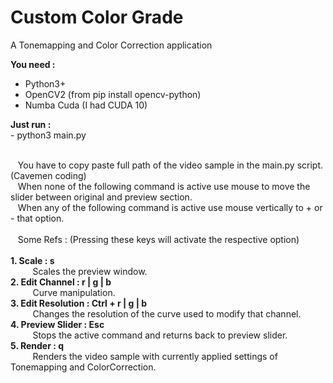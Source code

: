 # Custom Color Grade
A Tonemapping and Color Correction application

<b>You need :</b>
<ul>
  <li>Python3+</li>
  <li>OpenCV2 (from pip install opencv-python)</li>
  <li>Numba Cuda (I had CUDA 10)</li>  
</ul>

<b>Just run : <br></b>
\- python3 main.py

<br>
&nbsp&nbsp You have to copy paste full path of the video sample in the main.py script. (Cavemen coding) <br>
&nbsp&nbsp When none of the following command is active use mouse to move the slider between original and preview section.<br>
&nbsp&nbsp When any of the following command is active use mouse vertically to + or - that option.<br>
<br>
&nbsp&nbsp Some Refs : (Pressing these keys will activate the respective option)<br><br>
<b>1. Scale : s</b><br>
&nbsp&nbsp&nbsp&nbsp&nbsp&nbsp&nbsp&nbsp   Scales the preview window.<br>
<b>2. Edit Channel : r | g | b</b><br>
&nbsp&nbsp&nbsp&nbsp&nbsp&nbsp&nbsp&nbsp   Curve manipulation.<br>
<b>3. Edit Resolution : Ctrl + r | g | b</b><br>
&nbsp&nbsp&nbsp&nbsp&nbsp&nbsp&nbsp&nbsp   Changes the resolution of the curve used to modify that channel.<br>
<b>4. Preview Slider : Esc</b><br>
&nbsp&nbsp&nbsp&nbsp&nbsp&nbsp&nbsp&nbsp   Stops the active command and returns back to preview slider.<br>
<b>5. Render : q</b><br>
&nbsp&nbsp&nbsp&nbsp&nbsp&nbsp&nbsp&nbsp   Renders the video sample with currently applied settings of Tonemapping and ColorCorrection.<br>
